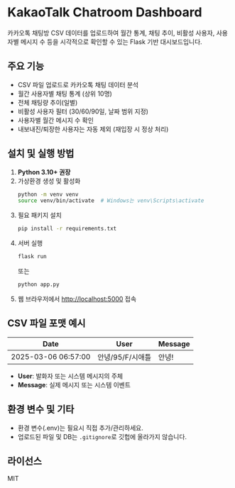 # KakaoTalk Chatroom Dashboard

카카오톡 채팅방 CSV 데이터를 업로드하여 월간 통계, 채팅 추이, 비활성 사용자, 사용자별 메시지 수 등을 시각적으로 확인할 수 있는 Flask 기반 대시보드입니다.

## 주요 기능
- CSV 파일 업로드로 카카오톡 채팅 데이터 분석
- 월간 사용자별 채팅 통계 (상위 10명)
- 전체 채팅량 추이(일별)
- 비활성 사용자 필터 (30/60/90일, 날짜 범위 지정)
- 사용자별 월간 메시지 수 확인
- 내보내진/퇴장한 사용자는 자동 제외 (재입장 시 정상 처리)

## 설치 및 실행 방법
1. **Python 3.10+ 권장**
2. 가상환경 생성 및 활성화
   ```bash
   python -m venv venv
   source venv/bin/activate  # Windows는 venv\Scripts\activate
   ```
3. 필요 패키지 설치
   ```bash
   pip install -r requirements.txt
   ```
4. 서버 실행
   ```bash
   flask run
   ```
   또는
   ```bash
   python app.py
   ```
5. 웹 브라우저에서 [http://localhost:5000](http://localhost:5000) 접속

## CSV 파일 포맷 예시
| Date                | User              | Message                                 |
|---------------------|-------------------|-----------------------------------------|
| 2025-03-06 06:57:00 | 안녕/95/F/시애틀     | 안녕!                                    |

- **User**: 발화자 또는 시스템 메시지의 주체
- **Message**: 실제 메시지 또는 시스템 이벤트

## 환경 변수 및 기타
- 환경 변수(.env)는 필요시 직접 추가/관리하세요.
- 업로드된 파일 및 DB는 `.gitignore`로 깃헙에 올라가지 않습니다.

## 라이선스
MIT 